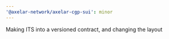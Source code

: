 ```yaml
---
'@axelar-network/axelar-cgp-sui': minor
---
```


Making ITS into a versioned contract, and changing the layout
